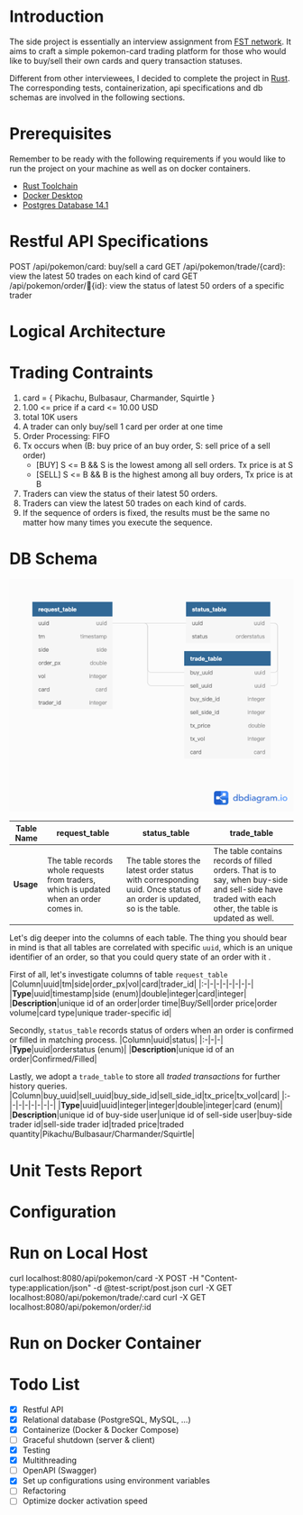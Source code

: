 # Introduction

The side project is essentially an interview assignment from [FST network](https://www.twincn.com/item.aspx?no=50763592). It aims to craft a simple pokemon-card trading platform for those who would like to buy/sell their own cards and query transaction statuses.

Different from other interviewees, I decided to complete the project in [Rust](https://www.rust-lang.org/). The corresponding tests, containerization, api specifications and db schemas are involved in the following sections. 

# Prerequisites

Remember to be ready with the following requirements if you would like to run the project on your machine as well as on docker containers.

- [Rust Toolchain](https://www.rust-lang.org/learn/get-started)
- [Docker Desktop](https://www.docker.com/get-started)
- [Postgres Database 14.1](https://www.postgresql.org/download/)

# Restful API Specifications
POST /api/pokemon/card: buy/sell a card
GET /api/pokemon/trade/{card}: view the latest 50 trades on each kind of card
GET /api/pokemon/order/{id}: view the status of latest 50 orders of a specific trader
# Logical Architecture
# Trading Contraints
1. card = { Pikachu, Bulbasaur, Charmander, Squirtle }
2. 1.00 <= price if a card <= 10.00 USD
3. total 10K users
4. A trader can only buy/sell 1 card per order at one time
5. Order Processing: FIFO
6. Tx occurs when (B: buy price of an buy order, S: sell price of a sell order)
	- [BUY] S <= B && S is the lowest among all sell orders. Tx price is at S
	- [SELL] S <= B && B is the highest among all buy orders, Tx price is at B
7. Traders can view the status of their latest 50 orders.
8. Traders can view the latest 50 trades on each kind of cards.
9. If the sequence of orders is fixed, the results must be the same no matter how many times you execute the sequence.
   
# DB Schema

![pokemon database schema](./images/pokemon-db-schema.png)

|Table Name|request_table|status_table|trade_table|
|-|-|-|-|
|**Usage**|The table records whole requests from traders, which is updated when an order comes in.|The table stores the latest order status with corresponding uuid. Once status of an order is updated, so is the table.|The table contains records of filled orders. That is to say, when buy-side and sell-side have traded with each other, the table is updated as well.

Let's dig deeper into the columns of each table. The thing you should bear in mind is that all tables are correlated with specific `uuid`, which is an unique identifier of an order, so that you could query state of an order with it .

First of all, let's investigate columns of table `request_table`
|Column|uuid|tm|side|order_px|vol|card|trader_id|
|:-|-|-|-|-|-|-|-|
|**Type**|uuid|timestamp|side (enum)|double|integer|card|integer|
|**Description**|unique id of an order|order time|Buy/Sell|order price|order volume|card type|unique trader-specific id|

Secondly, `status_table` records status of orders when an order is confirmed or filled in matching process.
|Column|uuid|status|
|:-|-|-|
|**Type**|uuid|orderstatus (enum)|
|**Description**|unique id of an order|Confirmed/Filled|

Lastly, we adopt a `trade_table` to store all *traded transactions* for further history queries.
|Column|buy_uuid|sell_uuid|buy_side_id|sell_side_id|tx_price|tx_vol|card|
|:-|-|-|-|-|-|-|-|
|**Type**|uuid|uuid|integer|integer|double|integer|card (enum)|
|**Description**|unique id of buy-side user|unique id of sell-side user|buy-side trader id|sell-side trader id|traded price|traded quantity|Pikachu/Bulbasaur/Charmander/Squirtle|

# Unit Tests Report
# Configuration
# Run on Local Host
curl localhost:8080/api/pokemon/card -X POST -H "Content-type:application/json" -d @test-script/post.json
curl -X GET localhost:8080/api/pokemon/trade/:card
curl -X GET localhost:8080/api/pokemon/order/:id
# Run on Docker Container
# Todo List
- [x] Restful API
- [x] Relational database (PostgreSQL, MySQL, ...)
- [x] Containerize (Docker & Docker Compose) 
- [ ] Graceful shutdown (server & client)
- [x] Testing
- [x] Multithreading
- [ ] OpenAPI (Swagger)
- [x] Set up configurations using environment variables
- [ ] Refactoring 
- [ ] Optimize docker activation speed
